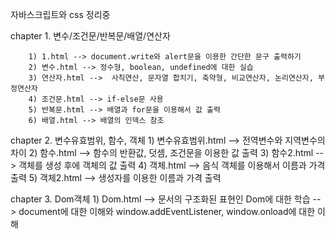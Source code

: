 자바스크립트와 css 정리중

chapter 1. 변수/조건문/반복문/배열/연산자

        1) 1.html --> document.write와 alert문을 이용한 간단한 문구 출력하기
        2) 변수.html --> 정수형, boolean, undefined에 대한 실습
        3) 연산자.html -->  사칙연산, 문자열 합치기, 축약형, 비교연산자, 논리연산자, 부정연산자
        4) 조건문.html --> if-else문 사용
        5) 반복문.html --> 배열과 for문을 이용해서 값 출력
        6) 배열.html --> 배열의 인덱스 참조
        
        
chapter 2. 변수유효범위, 함수, 객체
        1) 변수유효범위.html --> 전역변수와 지역변수의 차이
        2) 함수.html --> 함수의 반환값, 덧셈, 조건문을 이용한 값 출력
        3) 함수2.html --> 객체를 생성 후에 객체의 값 출력
        4) 객체.html --> 음식 객체를 이용해서 이름과 가격 출력
        5) 객체2.html --> 생성자를 이용한 이름과 가격 출력


chapter 3. Dom객체 
        1) Dom.html --> 문서의 구조화된 표현인 Dom에 대한 학습
                    --> document에 대한 이해와 window.addEventListener, window.onload에 대한 이해
